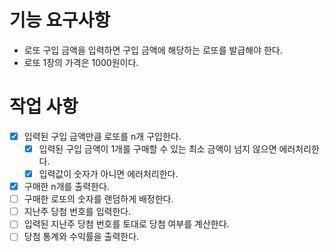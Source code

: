 # 기능 요구사항
- 로또 구입 금액을 입력하면 구입 금액에 해당하는 로또를 발급해야 한다.
- 로또 1장의 가격은 1000원이다.


# 작업 사항
- [X] 입력된 구입 금액만큼 로또를 n개 구입한다.
  - [X] 입력된 구입 금액이 1개를 구매할 수 있는 최소 금액이 넘지 않으면 에러처리한다.
  - [X] 입력값이 숫자가 아니면 에러처리한다.
- [X] 구매한 n개를 출력한다.
- [ ] 구매한 로또의 숫자를 랜덤하게 배정한다.
- [ ] 지난주 당첨 번호를 입력한다. 
- [ ] 입력된 지난주 당첨 번호를 토대로 당첨 여부를 계산한다.
- [ ] 당첨 통계와 수익률을 출력한다.
